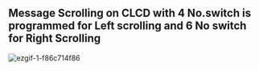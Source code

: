 ## Message Scrolling on CLCD with 4 No.switch is programmed for Left scrolling and 6 No switch for Right Scrolling ## 

![ezgif-1-f86c714f86](https://user-images.githubusercontent.com/49518103/187096100-2e0d745b-f2d8-440c-b0de-473fc1b11e4c.gif)
